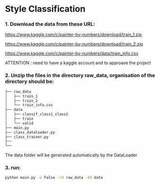 # Style Classification


### 1. Download the data from these URL:
https://www.kaggle.com/c/painter-by-numbers/download/train_1.zip

https://www.kaggle.com/c/painter-by-numbers/download/train_2.zip

https://www.kaggle.com/c/painter-by-numbers/data/train_info.csv

ATTENTION : need to have a kaggle account and to approave the project

### 2. Unzip the files in the directory raw_data, organisation of the directory should be:

```bash
├── raw_data
│   ├── train_1
│   ├── train_2
│   └── train_info.csv
├── data
│   ├── classif_class1_class2
│   ├── train
│   └── valid
├── main.py
├── class_dataloader.py
├── class_trainer.py
├── 
└── 
```
 The data folder will be generated automatically by the DataLoader


### 3. run: 
```bash
python main.py -o False -rd raw_data -dd data
```
